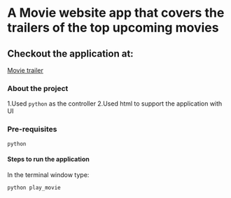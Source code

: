 # A Movie website app that covers the trailers of the top upcoming movies

## Checkout the application at: 

[Movie trailer](https://madhusudanupadhyay.github.io/fsnd_movie_trailer_project/)

### About the project

1.Used `python` as the controller
2.Used html to support the application with UI

### Pre-requisites

`python`

#### Steps to run the application

In the terminal window type:

```bash
python play_movie
```



